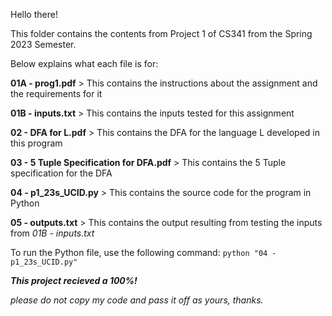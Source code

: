 Hello there!

This folder contains the contents from Project 1 of CS341 from the Spring 2023 Semester.

Below explains what each file is for:

**01A - prog1.pdf** > This contains the instructions about the assignment and the requirements for it

**01B - inputs.txt** > This contains the inputs tested for this assignment

**02 - DFA for L.pdf** > This contains the DFA for the language L developed in this program

**03 - 5 Tuple Specification for DFA.pdf** > This contains the 5 Tuple specification for the DFA

**04 - p1_23s_UCID.py** > This contains the source code for the program in Python

**05 - outputs.txt** > This contains the output resulting from testing the inputs from *01B - inputs.txt*

To run the Python file, use the following command: `python "04 - p1_23s_UCID.py"`

***This project recieved a 100%!***



*please do not copy my code and pass it off as yours, thanks.*